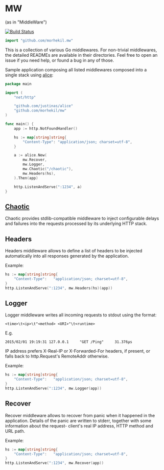# MW
(as in "MiddleWare")

[![Build Status](https://travis-ci.org/morhekil/mw.svg?branch=master)](https://travis-ci.org/morhekil/mw)

```go
import "github.com/morhekil.mw"

```

This is a collection of various Go middlewares.  For non-trivial
middlewares, the detailed READMEs are available in their
directories. Feel free to open an issue if you need help, or found a
bug in any of those.

Sample application composing all listed middlewares composed into a
single stack using [alice](https://github.com/justinas/alice):

```go
package main

import (
	"net/http"

	"github.com/justinas/alice"
	"github.com/morhekil/mw"
)

func main() {
	app := http.NotFoundHandler()

	hs := map[string]string{
		"Content-Type": "application/json; charset=utf-8",
	}

	a := alice.New(
		mw.Recover,
		mw.Logger,
		mw.Chaotic("/chaotic"),
		mw.Headers(hs),
	).Then(app)

	http.ListenAndServe(":1234", a)
}
```

## [Chaotic](https://github.com/morhekil/mw/tree/master/chaotic#chaotic)


Chaotic provides stdlib-compatible middleware to inject configurable
delays and failures into the requests processed by its underlying HTTP stack.

## Headers

Headers middleware allows to define a list of headers to be injected
automatically into all responses generated by the application.

Example:

```go
hs := map[string]string{
    "Content-Type":   "application/json; charset=utf-8",
}
http.ListenAndServe(":1234", mw.Headers(hs)(app))
```

## Logger

Logger middleware writes all incoming requests to stdout using the
format:

`<time>\t<ip>\t"<method> <URI>"\t<runtime>`

E.g.

`2015/02/01 19:19:31 127.0.0.1     "GET /Ping"     31.376µs`

IP address prefers X-Real-IP or X-Forwarded-For headers, if present,
or falls back to http.Request's RemoteAddr otherwise.

Example:

```go
hs := map[string]string{
    "Content-Type":   "application/json; charset=utf-8",
}
http.ListenAndServe(":1234", mw.Logger(app))
```

## Recover

Recover middleware allows to recover from panic when it happened in
the application. Details of the panic are written to stderr,
together with some information about the request- client's real IP
address, HTTP method and URL path.

Example:

```go
hs := map[string]string{
    "Content-Type":   "application/json; charset=utf-8",
}
http.ListenAndServe(":1234", mw.Recover(app))
```
